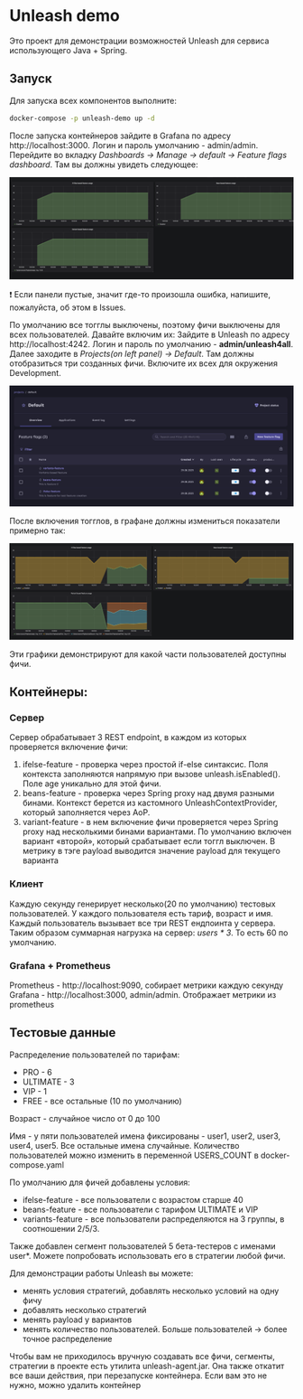 # Unleash demo

Это проект для демонстрации возможностей Unleash для сервиса использующего Java + Spring.

## Запуск
Для запуска всех компонентов выполните:
```bash 
docker-compose -p unleash-demo up -d
```

После запуска контейнеров зайдите в Grafana по адресу http://localhost:3000. Логин и пароль умолчанию - admin/admin. 
Перейдите во вкладку _Dashboards -> Manage -> default -> Feature flags dashboard_.
Там вы должны увидеть следующее:

<img src="readme/grafanaDisabledFeatures.png">

❗ Если панели пустые, значит где-то произошла ошибка, напишите, пожалуйста, об этом в Issues.

По умолчанию все тогглы выключены, поэтому фичи выключены для всех пользователей. Давайте включим их:
Зайдите в Unleash по адресу http://localhost:4242. Логин и пароль по умолчанию - **admin/unleash4all**. 
Далее заходите в _Projects(on left panel) -> Default_. Там должны отобразиться три созданных фичи. Включите их всех для окружения Development.

<img src="readme/unleashFeatures.png">

После включения тогглов, в графане должны измениться показатели примерно так:

<img src="readme/grafanaEnabledFeatures.png">

Эти графики демонстрируют для какой части пользователей доступны фичи.

## Контейнеры:
### Сервер
Сервер обрабатывает 3 REST endpoint, в каждом из которых проверяется включение фичи:
1. ifelse-feature -  проверка через простой if-else синтаксис. 
Поля контекста заполняются напрямую при вызове unleash.isEnabled(). Поле age уникально для этой фичи.
2. beans-feature - проверка через Spring proxy над двумя разными бинами.
Контекст берется из кастомного UnleashContextProvider, который заполняется через AoP.
3. variant-feature - в нем включение фичи проверяется через Spring proxy над несколькими бинами вариантами. 
По умолчанию включен вариант «второй», который срабатывает если тоггл выключен. 
В метрику в тэге payload выводится значение payload для текущего варианта

### Клиент
Каждую секунду генерирует несколько(20 по умолчанию) тестовых пользователей. У каждого пользователя есть тариф, возраст и имя.
Каждый пользователь вызывает все три REST ендпоинта у сервера. Таким образом суммарная нагрузка на сервер: _users * 3_.
То есть 60 по умолчанию.

### Grafana + Prometheus
Prometheus - http://localhost:9090, собирает метрики каждую секунду
Grafana - http://localhost:3000, admin/admin. Отображает метрики из prometheus


## Тестовые данные
Распределение пользователей по тарифам:
 - PRO - 6
 - ULTIMATE - 3
 - VIP - 1
 - FREE - все остальные (10 по умолчанию)

Возраст - случайное число от 0 до 100

Имя - у пяти пользователей имена фиксированы - user1, user2, user3, user4, user5. Все остальные имена случайные.
Количество пользователей можно изменить в переменной USERS_COUNT в docker-compose.yaml

По умолчанию для фичей добавлены условия:
- ifelse-feature - все пользователи с возрастом старше 40
- beans-feature -  все пользователи с тарифом ULTIMATE и VIP
- variants-feature - все пользователи распределяются на 3 группы, в соотношении 2/5/3.

Также добавлен сегмент пользователей 5 бета-тестеров с именами user*. Можете попробовать использовать его в стратегии любой фичи.

Для демонстрации работы Unleash вы можете:
- менять условия стратегий, добавлять несколько условий на одну фичу
- добавлять несколько стратегий
- менять payload у вариантов
- менять количество пользователей. Больше пользователей -> более точное распределение

Чтобы вам не приходилось вручную создавать все фичи, сегменты, стратегии в проекте есть утилита unleash-agent.jar.
Она также откатит все ваши действия, при перезапуске контейнера. Если вам это не нужно, можно удалить контейнер